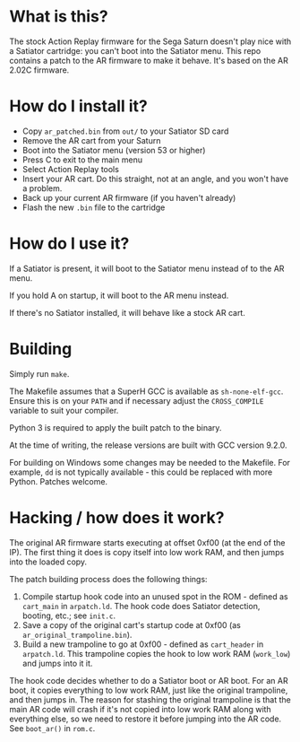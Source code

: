 # What is this?

The stock Action Replay firmware for the Sega Saturn doesn't play nice with a Satiator cartridge: you can't boot into the Satiator menu.
This repo contains a patch to the AR firmware to make it behave.
It's based on the AR 2.02C firmware.

# How do I install it?

- Copy `ar_patched.bin` from `out/` to your Satiator SD card
- Remove the AR cart from your Saturn
- Boot into the Satiator menu (version 53 or higher)
- Press C to exit to the main menu
- Select Action Replay tools
- Insert your AR cart. Do this straight, not at an angle, and you won't have a problem.
- Back up your current AR firmware (if you haven't already)
- Flash the new `.bin` file to the cartridge

# How do I use it?

If a Satiator is present, it will boot to the Satiator menu instead of to the AR menu.

If you hold A on startup, it will boot to the AR menu instead.

If there's no Satiator installed, it will behave like a stock AR cart.

# Building

Simply run `make`.

The Makefile assumes that a SuperH GCC is available as `sh-none-elf-gcc`.
Ensure this is on your `PATH` and if necessary adjust the `CROSS_COMPILE` variable to suit your compiler.

Python 3 is required to apply the built patch to the binary.

At the time of writing, the release versions are built with GCC version 9.2.0.

For building on Windows some changes may be needed to the Makefile.
For example, `dd` is not typically available - this could be replaced with more Python.
Patches welcome.

# Hacking / how does it work?

The original AR firmware starts executing at offset 0xf00 (at the end of the IP).
The first thing it does is copy itself into low work RAM, and then jumps into the loaded copy.

The patch building process does the following things:

1. Compile startup hook code into an unused spot in the ROM - defined as `cart_main` in `arpatch.ld`.
    The hook code does Satiator detection, booting, etc.; see `init.c`.
2. Save a copy of the original cart's startup code at 0xf00 (as `ar_original_trampoline.bin`).
3. Build a new trampoline to go at 0xf00 - defined as `cart_header` in `arpatch.ld`.
    This trampoline copies the hook to low work RAM (`work_low`) and jumps into it it.

The hook code decides whether to do a Satiator boot or AR boot.
For an AR boot, it copies everything to low work RAM, just like the original trampoline, and then jumps in.
The reason for stashing the original trampoline is that the main AR code will crash if it's not copied into low work RAM along with everything else,
so we need to restore it before jumping into the AR code.
See `boot_ar()` in `rom.c`.
